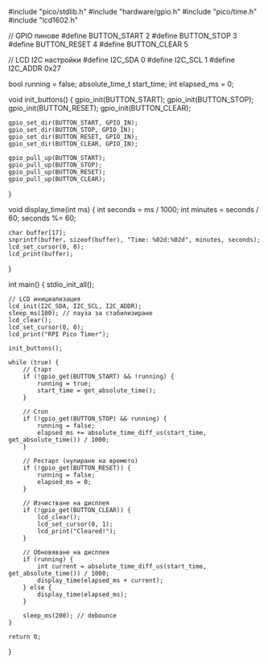 #include "pico/stdlib.h"
#include "hardware/gpio.h"
#include "pico/time.h"
#include "lcd1602.h"

// GPIO пинове
#define BUTTON_START  2
#define BUTTON_STOP   3
#define BUTTON_RESET  4
#define BUTTON_CLEAR  5

// LCD I2C настройки
#define I2C_SDA  0
#define I2C_SCL  1
#define I2C_ADDR 0x27

bool running = false;
absolute_time_t start_time;
int elapsed_ms = 0;

void init_buttons() {
    gpio_init(BUTTON_START);
    gpio_init(BUTTON_STOP);
    gpio_init(BUTTON_RESET);
    gpio_init(BUTTON_CLEAR);

    gpio_set_dir(BUTTON_START, GPIO_IN);
    gpio_set_dir(BUTTON_STOP, GPIO_IN);
    gpio_set_dir(BUTTON_RESET, GPIO_IN);
    gpio_set_dir(BUTTON_CLEAR, GPIO_IN);

    gpio_pull_up(BUTTON_START);
    gpio_pull_up(BUTTON_STOP);
    gpio_pull_up(BUTTON_RESET);
    gpio_pull_up(BUTTON_CLEAR);
}

void display_time(int ms) {
    int seconds = ms / 1000;
    int minutes = seconds / 60;
    seconds %= 60;

    char buffer[17];
    snprintf(buffer, sizeof(buffer), "Time: %02d:%02d", minutes, seconds);
    lcd_set_cursor(0, 0);
    lcd_print(buffer);
}

int main() {
    stdio_init_all();

    // LCD инициализация
    lcd_init(I2C_SDA, I2C_SCL, I2C_ADDR);
    sleep_ms(100); // пауза за стабилизиране
    lcd_clear();
    lcd_set_cursor(0, 0);
    lcd_print("RPI Pico Timer");

    init_buttons();

    while (true) {
        // Старт
        if (!gpio_get(BUTTON_START) && !running) {
            running = true;
            start_time = get_absolute_time();
        }

        // Стоп
        if (!gpio_get(BUTTON_STOP) && running) {
            running = false;
            elapsed_ms += absolute_time_diff_us(start_time, get_absolute_time()) / 1000;
        }

        // Рестарт (нулиране на времето)
        if (!gpio_get(BUTTON_RESET)) {
            running = false;
            elapsed_ms = 0;
        }

        // Изчистване на дисплея
        if (!gpio_get(BUTTON_CLEAR)) {
            lcd_clear();
            lcd_set_cursor(0, 1);
            lcd_print("Cleared!");
        }

        // Обновяване на дисплея
        if (running) {
            int current = absolute_time_diff_us(start_time, get_absolute_time()) / 1000;
            display_time(elapsed_ms + current);
        } else {
            display_time(elapsed_ms);
        }

        sleep_ms(200); // debounce
    }

    return 0;
}
